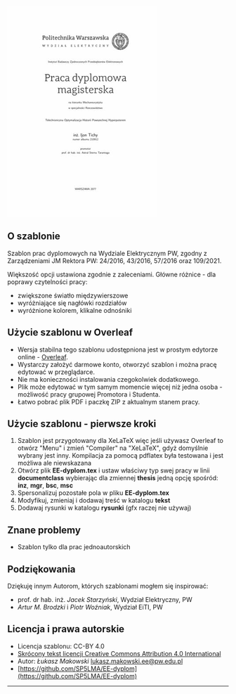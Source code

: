 ![Przykładowa strona tytułowa](./EE-dyplom.jpg)

## O szablonie

Szablon prac dyplomowych na Wydziale Elektrycznym PW, zgodny z Zarządzeniami JM Rektora PW: 24/2016, 43/2016, 57/2016 oraz 109/2021.

Większość opcji ustawiona zgodnie z zaleceniami. Główne różnice - dla poprawy czytelności pracy:

  * zwiększone światło międzywierszowe
  * wyróżniające się nagłówki rozdziałów
  * wyróżnione kolorem, klikalne odnośniki

## Użycie szablonu w Overleaf

  * Wersja stabilna tego szablonu udostępniona jest w prostym edytorze online - [Overleaf](https://www.overleaf.com/latex/templates/ee-dyplom/qtrkhzdfcfvv).
  * Wystarczy założyć darmowe konto, otworzyć szablon i można pracę edytować w przeglądarce.
  * Nie ma konieczności instalowania czegokolwiek dodatkowego.
  * Plik może edytować w tym samym momencie więcej niż jedna osoba - możliwość pracy grupowej Promotora i Studenta.
  * Łatwo pobrać plik PDF i paczkę ZIP z aktualnym stanem pracy.

## Użycie szablonu - pierwsze kroki

1. Szablon jest przygotowany dla XeLaTeX więc jeśli używasz Overleaf to otwórz "Menu" i zmień "Compiler" na "XeLaTeX", gdyż domyślnie wybrany jest inny. Kompilacja za pomocą pdflatex była testowana i jest możliwa ale niewskazana
2. Otwórz plik **EE-dyplom.tex** i ustaw właściwy typ swej pracy w linii **documentclass** wybierając dla zmiennej **thesis** jedną opcję spośród: **inz**, **mgr**, **bsc**, **msc**
3. Spersonalizuj pozostałe pola w pliku **EE-dyplom.tex**
4. Modyfikuj, zmieniaj i dodawaj treść w katalogu **tekst**
5. Dodawaj rysunki w katalogu **rysunki** (gfx raczej nie używaj)

## Znane problemy

  * Szablon tylko dla prac jednoautorskich

## Podziękowania

Dziękuję innym Autorom, których szablonami mogłem się inspirować:

  * prof. dr hab. inż. *Jacek Starzyński*, Wydział Elektryczny, PW
  * *Artur M. Brodzki* i *Piotr Woźniak*, Wydział EiTI, PW

## Licencja i prawa autorskie

  * Licencja szablonu: CC-BY 4.0
  * [Skrócony tekst licencji Creative Commons Attribution 4.0 International](https://creativecommons.org/licenses/by/4.0/)
  * Autor: *Łukasz Makowski* <lukasz.makowski.ee@pw.edu.pl>
  * [https://github.com/SP5LMA/EE-dyplom](https://github.com/SP5LMA/EE-dyplom)

---------------------------------------------

